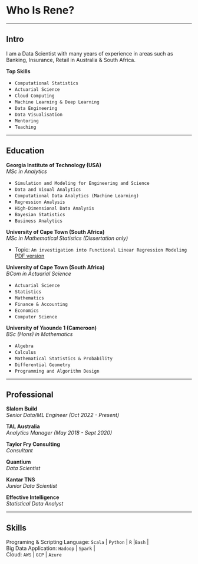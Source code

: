 Who Is Rene?
==================

* * *

[](#Intro "Intro")Intro
-----------------------

I am a Data Scientist with many years of experience in areas such as Banking, Insurance, Retail in Australia & South Africa. 

**Top Skills**

*   `Computational Statistics`
*   `Actuarial Science`
*   `Cloud Computing`
*   `Machine Learning & Deep Learning`
*   `Data Engineering`
*   `Data Visualisation`
*   `Mentoring`
*   `Teaching`

* * *

[](#Education "Education")Education
--------------------------------------

**Georgia Institute of Technology (USA)**  
_MSc in Analytics_

*   `Simulation and Modeling for Engineering and Science`
*   `Data and Visual Analytics`
*   `Computational Data Analytics (Machine Learning)`
*   `Regression Analysis`
*   `High-Dimensional Data Analysis`
*   `Bayesian Statistics`
*   `Business Analytics`

**University of Cape Town (South Africa)**  
_MSc in Mathematical Statistics (Dissertation only)_

*   Topic: `An investigation into Functional Linear Regression Modeling` [PDF version](https://open.uct.ac.za/bitstream/item/16664/thesis_sci_2015_essomba_rene_franck.pdf?sequence=1)

**University of Cape Town (South Africa)**  
_BCom in Actuarial Science_

*   `Actuarial Science`
*   `Statistics`
*   `Mathematics`
*   `Finance & Accounting`
*   `Economics`
*   `Computer Science`

**University of Yaounde 1 (Cameroon)**  
_BSc (Hons) in Mathematics_

*   `Algebra`
*   `Calculus`
*   `Mathematical Statistics & Probability`
*   `Differential Geometry`
*   `Programming and Algorithm Design`

* * *

[](#Professional "Professional")Professional
--------------------------------------------

**Slalom Build**  
_Senior Data/ML Engineer (Oct 2022 - Present)_

**TAL Australia**  
_Analytics Manager (May 2018 - Sept 2020)_


**Taylor Fry Consulting**  
_Consultant_

**Quantium**  
_Data Scientist_

**Kantar TNS**  
_Junior Data Scientist_

**Effective Intelligence**  
_Statistical Data Analyst_

* * *

[](#Skills "Skills")Skills
-----------------------

Programing & Scripting Language: `Scala` | `Python` | `R` |`Bash` |  
Big Data Application: `Hadoop` | `Spark` |  
Cloud: `AWS` | `GCP` | `Azure`
